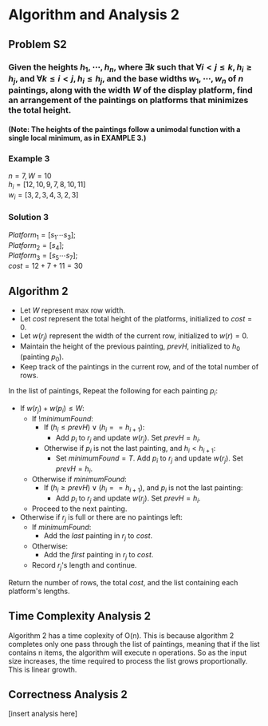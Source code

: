 # Algorithm and Analysis 2

## Problem S2
### Given the heights $h_1, \cdots, h_n$, where $\exists k$ such that $\forall i < j \leq k, h_i \geq h_j$, and $\forall k \leq i < j, h_i \leq h_j$, and the base widths $w_1, \cdots, w_n$ of $n$ paintings, along with the width $W$ of the display platform, find an arrangement of the paintings on platforms that minimizes the total height.
#### (Note: The heights of the paintings follow a unimodal function with a single local minimum, as in EXAMPLE 3.) 

### Example 3
$n = 7, W = 10$\
$h_i = [12, 10, 9, 7, 8, 10, 11]$\
$w_i = [3, 2, 3, 4, 3, 2, 3]$

### Solution 3
$Platform_1 = [s_1 \cdots s_3];$\
$Platform_2 = [s_4];$\
$Platform_3 = [s_5 \cdots s_7];$\
$cost = 12 + 7 + 11 = 30$

## Algorithm 2
- Let $W$ represent max row width. 
- Let $cost$ represent the total height of the platforms, initialized to $cost = 0$.
- Let $w(r_j)$ represent the width of the current row, initialized to $w(r) = 0$. 
- Maintain the height of the previous painting, $prevH$, initialized to $h_0$ (painting $p_0$). 
- Keep track of the paintings in the current row, and of the total number of rows. 

In the list of paintings, Repeat the following for each painting $p_i$:
- If $w(r_j) + w(p_i) \leq W$:
    - If $!minimumFound$:
        - If $(h_i \leq prevH) \lor (h_i == h_{i+1})$:
            - Add $p_i$ to $r_j$ and update $w(r_j)$. Set $prevH = h_i$.
        - Otherwise if $p_i$ is not the last painting, and $h_i < h_{i+1}$:
            - Set $minimumFound = T$. Add $p_i$ to $r_j$ and update $w(r_j)$. Set $prevH = h_i$.
    - Otherwise if $minimumFound$:
        - If $(h_i \geq prevH) \lor (h_i == h_{i+1})$, and $p_i$ is not the last painting:
            - Add $p_i$ to $r_j$ and update $w(r_j)$. Set $prevH = h_i$.
    - Proceed to the next painting. 
- Otherwise if $r_j$ is full or there are no paintings left:
    - If $minimumFound$:
        - Add the *last* painting in $r_j$ to $cost$. 
    - Otherwise:
        - Add the *first* painting in $r_j$ to $cost$.
    - Record $r_j$'s length and continue.

Return the number of rows, the total $cost$, and the list containing each platform's lengths. 

## Time Complexity Analysis 2
Algorithm 2 has a time coplexity of O(n). This is because algorithm 2 completes only one pass through the list of paintings, meaning that if the list contains n items, the algorithm will execute n operations. So as the input size increases, the time required to process the list grows proportionally. This is linear growth.

## Correctness Analysis 2
[insert analysis here]
